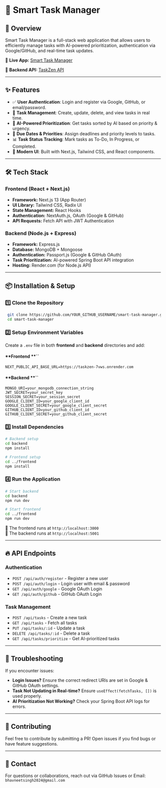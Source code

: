 # 🚀 Smart Task Manager

## 📌 Overview

Smart Task Manager is a full-stack web application that allows users to efficiently manage tasks with AI-powered prioritization, authentication via Google/GitHub, and real-time task updates.

🔗 **Live App:** [Smart Task Manager](https://taskzen-13cvgn456-bhavneet345s-projects.vercel.app)

🔧 **Backend API:** [TaskZen API](https://taskzen-7vws.onrender.com/)

---

## ✨ Features

- ✅ **User Authentication**: Login and register via Google, GitHub, or email/password.
- 📝 **Task Management**: Create, update, delete, and view tasks in real time.
- 🔄 **AI-Powered Prioritization**: Get tasks sorted by AI based on priority & urgency.
- 📅 **Due Dates & Priorities**: Assign deadlines and priority levels to tasks.
- 📊 **Task Status Tracking**: Mark tasks as To-Do, In Progress, or Completed.
- 🎨 **Modern UI**: Built with Next.js, Tailwind CSS, and React components.

---

## 🛠️ Tech Stack

### **Frontend** (React + Next.js)

- **Framework:** Next.js 13 (App Router)
- **UI Library:** Tailwind CSS, Radix UI
- **State Management:** React Hooks
- **Authentication:** NextAuth.js, OAuth (Google & GitHub)
- **API Requests:** Fetch API with JWT Authentication

### **Backend** (Node.js + Express)

- **Framework:** Express.js
- **Database:** MongoDB + Mongoose
- **Authentication:** Passport.js (Google & GitHub OAuth)
- **Task Prioritization:** AI-powered Spring Boot API integration
- **Hosting:** Render.com (for Node.js API)

---

## 📦 Installation & Setup

### **1️⃣ Clone the Repository**

```sh
 git clone https://github.com/YOUR_GITHUB_USERNAME/smart-task-manager.git
 cd smart-task-manager
```

### **2️⃣ Setup Environment Variables**

Create a `.env` file in both **frontend** and **backend** directories and add:

#### \*\*Frontend \*\*\`\`

```
NEXT_PUBLIC_API_BASE_URL=https://taskzen-7vws.onrender.com
```

#### \*\*Backend \*\*\`\`

```
MONGO_URI=your_mongodb_connection_string
JWT_SECRET=your_secret_key
SESSION_SECRET=your_session_secret
GOOGLE_CLIENT_ID=your_google_client_id
GOOGLE_CLIENT_SECRET=your_google_client_secret
GITHUB_CLIENT_ID=your_github_client_id
GITHUB_CLIENT_SECRET=your_github_client_secret
```

### **3️⃣ Install Dependencies**

```sh
# Backend setup
cd backend
npm install

# Frontend setup
cd ../frontend
npm install
```

### **4️⃣ Run the Application**

```sh
# Start backend
cd backend
npm run dev

# Start frontend
cd ../frontend
npm run dev
```

🔹 The frontend runs at `http://localhost:3000`\
🔹 The backend runs at `http://localhost:5001`

---

## 🔥 API Endpoints

### **Authentication**

- `POST /api/auth/register` - Register a new user
- `POST /api/auth/login` - Login user with email & password
- `GET /api/auth/google` - Google OAuth Login
- `GET /api/auth/github` - GitHub OAuth Login

### **Task Management**

- `POST /api/tasks` - Create a new task
- `GET /api/tasks` - Fetch all tasks
- `PUT /api/tasks/:id` - Update a task
- `DELETE /api/tasks/:id` - Delete a task
- `GET /api/tasks/prioritize` - Get AI-prioritized tasks

---

## 🛑 Troubleshooting

If you encounter issues:

- **Login Issues?** Ensure the correct redirect URIs are set in Google & GitHub OAuth settings.
- **Task Not Updating in Real-time?** Ensure `useEffect(fetchTasks, [])` is used properly.
- **AI Prioritization Not Working?** Check your Spring Boot API logs for errors.

---

## 🤝 Contributing

Feel free to contribute by submitting a PR! Open issues if you find bugs or have feature suggestions.

---

## 🎯 Contact

For questions or collaborations, reach out via GitHub Issues or Email: `bhavneetsingh2024@gmail.com`

